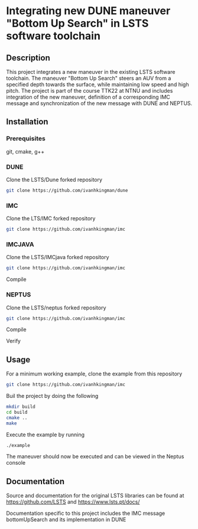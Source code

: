 # Integrating new DUNE maneuver "Bottom Up Search" in LSTS software toolchain

## Description
This project integrates a new maneuver in the existing LSTS software toolchain. The maneuver "Bottom Up Search" steers an AUV from a specified depth towards the surface, while maintaining low speed and high pitch. The project is part of the course TTK22 at NTNU and includes integration of the new maneuver, definition of a corresponding IMC message and synchronization of the new message with DUNE and NEPTUS.

## Installation

### Prerequisites

git, cmake, g++


### DUNE

Clone the LSTS/Dune forked repository

```bash
git clone https://github.com/ivanhkingman/dune
```

### IMC

Clone the LTS/IMC forked repository

```bash
git clone https://github.com/ivanhkingman/imc
```

### IMCJAVA

Clone the LSTS/IMCjava forked repository

```bash
git clone https://github.com/ivanhkingman/imc
```
Compile

### NEPTUS

Clone the LSTS/neptus forked repository

```bash
git clone https://github.com/ivanhkingman/imc
```
Compile

Verify

## Usage

For a minimum working example, clone the example from this repository

```bash
git clone https://github.com/ivanhkingman/imc
```

Buil the project by doing the following

```bash
mkdir build
cd build
cmake ..
make
```
Execute the example by running

```bash
./example
```
The maneuver should now be executed and can be viewed in the Neptus console

## Documentation

Source and documentation for the original LSTS libraries can be found at https://github.com/LSTS and https://www.lsts.pt/docs/

Documentation specific to this project includes the IMC message bottomUpSearch and its implementation in DUNE

